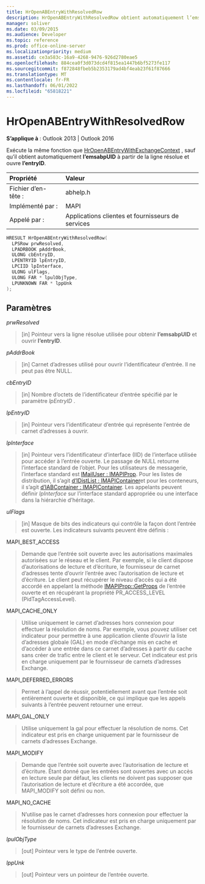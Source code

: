 ```yaml
---
title: HrOpenABEntryWithResolvedRow
description: HrOpenABEntryWithResolvedRow obtient automatiquement l’emsabpUID à partir de la ligne résolue et ouvre l’entryID.
manager: soliver
ms.date: 03/09/2015
ms.audience: Developer
ms.topic: reference
ms.prod: office-online-server
ms.localizationpriority: medium
ms.assetid: ce3a583c-16a9-4268-9476-926d2780eae5
ms.openlocfilehash: 884cea0f3d073dcd4f815ea1447b6bf5273fe117
ms.sourcegitcommit: f872848fbeb5b2353179ad4bf4eab23f61f87666
ms.translationtype: MT
ms.contentlocale: fr-FR
ms.lasthandoff: 06/01/2022
ms.locfileid: "65818221"
---
```

# <a name="hropenabentrywithresolvedrow"></a>HrOpenABEntryWithResolvedRow

**S’applique à** : Outlook 2013 | Outlook 2016
  
Exécute la même fonction que [HrOpenABEntryWithExchangeContext](hropenabentrywithexchangecontext.md) , sauf qu’il obtient automatiquement **l’emsabpUID** à partir de la ligne résolue et ouvre **l’entryID**.
  
|Propriété |Valeur |
|:-----|:-----|
|Fichier d’en-tête :  <br/> |abhelp.h  <br/> |
|Implémenté par :  <br/> |MAPI  <br/> |
|Appelé par :  <br/> |Applications clientes et fournisseurs de services  <br/> |

```cpp
HRESULT HrOpenABEntryWithResolvedRow(
  LPSRow prwResolved,
  LPADRBOOK pAddrBook,
  ULONG cbEntryID,
  LPENTRYID lpEntryID,
  LPCIID lpInterface,
  ULONG ulFlags,
  ULONG FAR * lpulObjType,
  LPUNKNOWN FAR * lppUnk
);
```

## <a name="parameters"></a>Paramètres

 _prwResolved_
  
> [in] Pointeur vers la ligne résolue utilisée pour obtenir **l’emsabpUID** et ouvrir **l’entryID**.

 _pAddrBook_
  
> [in] Carnet d’adresses utilisé pour ouvrir l’identificateur d’entrée. Il ne peut pas être NULL.

 _cbEntryID_
  
> [in] Nombre d’octets de l’identificateur d’entrée spécifié par le paramètre _lpEntryID_ .

 _lpEntryID_
  
> [in] Pointeur vers l’identificateur d’entrée qui représente l’entrée de carnet d’adresses à ouvrir.

 _lpInterface_
  
> [in] Pointeur vers l’identificateur d’interface (IID) de l’interface utilisée pour accéder à l’entrée ouverte. Le passage de NULL retourne l’interface standard de l’objet. Pour les utilisateurs de messagerie, l’interface standard est [IMailUser : IMAPIProp](imailuserimapiprop.md). Pour les listes de distribution, il s’agit [d’IDistList : IMAPIContainer](idistlistimapicontainer.md)et pour les conteneurs, il s’agit [d’IABContainer : IMAPIContainer](iabcontainerimapicontainer.md). Les appelants peuvent définir _lpInterface_ sur l’interface standard appropriée ou une interface dans la hiérarchie d’héritage.

 _ulFlags_
  
> [in] Masque de bits des indicateurs qui contrôle la façon dont l’entrée est ouverte. Les indicateurs suivants peuvent être définis :

MAPI_BEST_ACCESS
  
> Demande que l’entrée soit ouverte avec les autorisations maximales autorisées sur le réseau et le client. Par exemple, si le client dispose d’autorisations de lecture et d’écriture, le fournisseur de carnet d’adresses tente d’ouvrir l’entrée avec l’autorisation de lecture et d’écriture. Le client peut récupérer le niveau d’accès qui a été accordé en appelant la méthode [IMAPIProp::GetProps](imapiprop-getprops.md) de l’entrée ouverte et en récupérant la propriété PR_ACCESS_LEVEL (PidTagAccessLevel).

MAPI_CACHE_ONLY
  
> Utilise uniquement le carnet d’adresses hors connexion pour effectuer la résolution de noms. Par exemple, vous pouvez utiliser cet indicateur pour permettre à une application cliente d’ouvrir la liste d’adresses globale (GAL) en mode d’échange mis en cache et d’accéder à une entrée dans ce carnet d’adresses à partir du cache sans créer de trafic entre le client et le serveur. Cet indicateur est pris en charge uniquement par le fournisseur de carnets d’adresses Exchange.

MAPI_DEFERRED_ERRORS
  
> Permet à l’appel de réussir, potentiellement avant que l’entrée soit entièrement ouverte et disponible, ce qui implique que les appels suivants à l’entrée peuvent retourner une erreur.

MAPI_GAL_ONLY
  
> Utilise uniquement la gal pour effectuer la résolution de noms. Cet indicateur est pris en charge uniquement par le fournisseur de carnets d’adresses Exchange.

MAPI_MODIFY
  
> Demande que l’entrée soit ouverte avec l’autorisation de lecture et d’écriture. Étant donné que les entrées sont ouvertes avec un accès en lecture seule par défaut, les clients ne doivent pas supposer que l’autorisation de lecture et d’écriture a été accordée, que MAPI_MODIFY soit défini ou non.

MAPI_NO_CACHE
  
> N’utilise pas le carnet d’adresses hors connexion pour effectuer la résolution de noms. Cet indicateur est pris en charge uniquement par le fournisseur de carnets d’adresses Exchange.

 _lpulObjType_
  
> [out] Pointeur vers le type de l’entrée ouverte.

 _lppUnk_
  
> [out] Pointeur vers un pointeur de l’entrée ouverte.
